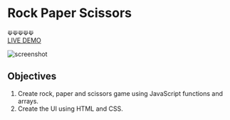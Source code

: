 # Rock Paper Scissors
⟱⟱⟱⟱⟱
<br />
[LIVE DEMO](https://acdeguia.github.io/rock-paper-scissors/)

![screenshot](https://github.com/acdeguia/rock-paper-scissors/blob/main/images/screenshot.jpeg)

## Objectives
1. Create rock, paper and scissors game using JavaScript functions and arrays.
2. Create the UI using HTML and CSS.
